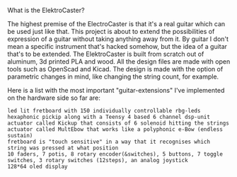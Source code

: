 

What is the ElektroCaster?

The highest premise of the ElectroCaster is that it's a real guitar which can be used just like that. This project is about to extend the possibilities of expression of a guitar without taking anything away from it. By guitar I don't mean a specific instrument that's hacked somehow, but the idea of a guitar that's to be extended. The ElektroCaster is built from scratch out of aluminum, 3d printed PLA and wood. All the design files are made with open tools such as OpenScad and Kicad. The design is made with the option of parametric changes in mind, like changing the string count, for example.

Here is a list with the most important "guitar-extensions" I've implemented on the hardware side so far are:

    led lit fretboard with 150 individually controllable rbg-leds
    hexaphonic pickip along with a Teensy 4 based 6 channel dsp-unit
    actuator called Kickup that consists of 6 solenoid hitting the strings
    actuator called MultEbow that works like a polyphonic e-Bow (endless sustain)
    fretboard is "touch sensitive" in a way that it recognises which string was pressed at what position
    10 faders, 7 potis, 8 rotary encoder(&switches), 5 buttons, 7 toggle switches, 3 rotary switches (12steps), an analog joystick
    128*64 oled display

